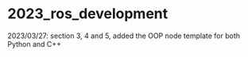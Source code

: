 # 2023_ros_development


2023/03/27: section 3, 4 and 5, added the OOP node template for both Python and C++ 